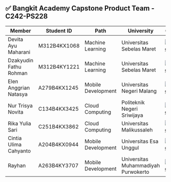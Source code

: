 ## ✅ Bangkit Academy Capstone Product Team - C242-PS228
| Member                             | Student ID        | Path                 | University                                  | Contact                              |
|------------------------------------|-------------------|----------------------|---------------------------------------------|--------------------------------------------|
| Devita Ayu Maharani             | M312B4KX1068      | Machine Learning     | Universitas Sebelas Maret                   | [![LinkedIn](https://img.shields.io/badge/LinkedIn-%230077B5.svg?logo=linkedin&logoColor=white)](https://www.linkedin.com/in)      |
| Dzakyudin Fathu Rohman           | M312B4KY1221      | Machine Learning     | Universitas Sebelas Maret                      | [![LinkedIn](https://img.shields.io/badge/LinkedIn-%230077B5.svg?logo=linkedin&logoColor=white)](https://www.linkedin.com/in)   |
| Elen Anggrian Natasya                              | A279B4KX1245      | Mobile Development     | Universitas Negeri Malang                      | [![LinkedIn](https://img.shields.io/badge/LinkedIn-%230077B5.svg?logo=linkedin&logoColor=white)](https://www.linkedin.com/in)          |
| Nur Trisya Novita                  | C134B4KX3425      | Cloud Computing      | Politeknik Negeri Sriwijaya                 | [![LinkedIn](https://img.shields.io/badge/LinkedIn-%230077B5.svg?logo=linkedin&logoColor=white)](https://www.linkedin.com/in/nur-trisya-n-a41441322 )          |
| Rika Yulia Sari                    | C251B4KX3862      | Cloud Computing      | Universitas Malikussaleh                    | [![LinkedIn](https://img.shields.io/badge/LinkedIn-%230077B5.svg?logo=linkedin&logoColor=white)](https://www.linkedin.com/in/rika-yulia-sari-578954293?utm_source=share&utm_campaign=share_via&utm_content=profile&utm_medium=android_app )       |
| Cintia Ulima Cahyanto              |  A204B4KX0944     | Mobile Development   | Universitas Esa Unggul                      | [![LinkedIn](https://img.shields.io/badge/LinkedIn-%230077B5.svg?logo=linkedin&logoColor=white)](https://www.linkedin.com/in/cintia-ulima-2874591a7 )        |
  | Rayhan                           | A263B4KY3707      | Mobile Development   | Universitas Muhammadiyah Purwokerto         | [![LinkedIn](https://img.shields.io/badge/LinkedIn-%230077B5.svg?logo=linkedin&logoColor=white)](https://www.linkedin.com/in/rayhan-ray-022933244/)                 

